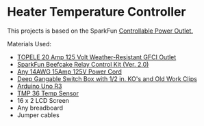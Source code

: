 # Heater Temperature Controller

This projects is based on the SparkFun [Controllable Power Outlet.](https://www.sparkfun.com/tutorials/119)

Materials Used:

- [TOPELE 20 Amp 125 Volt Weather-Resistant GFCI Outlet](https://amzn.com/B00X725XMI)
- [SparkFun Beefcake Relay Control Kit (Ver. 2.0)](https://www.sparkfun.com/products/13815)
- [Any 14AWG 15Amp 125V Power Cord](https://amzn.com/B007O0XL4Q)
- [Deep Gangable Switch Box with 1/2 in. KO's and Old Work Clips](http://www.homedepot.com/p/Unbranded/100532608?MERCH=REC-_-PIPHorizontal1_rr-_-202597295-_-100532608-_-N)
- [Arduino Uno R3](https://amzn.com/B008GRTSV6)
- [TMP 36 Temp Sensor](https://www.adafruit.com/product/165)
- 16 x 2 LCD Screen
- Any breadboard
- Jumper cables

<!--- (http://trykramdown.herokuapp.com/) -->
